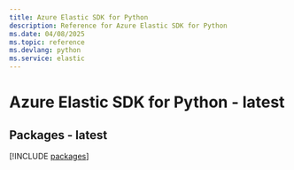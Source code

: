 ```yaml
---
title: Azure Elastic SDK for Python
description: Reference for Azure Elastic SDK for Python
ms.date: 04/08/2025
ms.topic: reference
ms.devlang: python
ms.service: elastic
---
```

# Azure Elastic SDK for Python - latest
## Packages - latest
[!INCLUDE [packages](elastic-index.md)]
